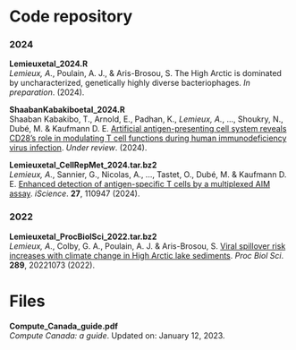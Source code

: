 Code repository
===============

### 2024
**Lemieuxetal_2024.R**<br/>
*Lemieux, A.*, Poulain, A. J., & Aris-Brosou, S. The High Arctic is dominated by uncharacterized, genetically highly diverse bacteriophages. *In preparation*. (2024).

**ShaabanKabakiboetal_2024.R**<br/>
Shaaban Kabakibo, T., Arnold, E., Padhan, K., *Lemieux, A.*, ..., Shoukry, N., Dubé, M. & Kaufmann D. E. [Artificial antigen-presenting cell system reveals CD28’s role in modulating T cell functions during human immunodeficiency virus infection](). *Under review*. (2024).

**Lemieuxetal_CellRepMet_2024.tar.bz2**<br/>
*Lemieux, A.*, Sannier, G., Nicolas, A., ..., Tastet, O., Dubé, M. & Kaufmann D. E. [Enhanced detection of antigen-specific T cells by a multiplexed AIM assay](https://www.cell.com/iscience/fulltext/S2589-0042(24)02172-2). *iScience*. **27**, 110947 (2024).

### 2022
**Lemieuxetal_ProcBiolSci_2022.tar.bz2**<br/>
*Lemieux, A.*, Colby, G. A., Poulain, A. J. & Aris-Brosou, S. [Viral spillover risk increases with climate change in High Arctic lake sediments](https://royalsocietypublishing.org/doi/10.1098/rspb.2022.1073). *Proc Biol Sci*. **289**, 20221073 (2022).

Files
===============
**Compute_Canada_guide.pdf**<br/>
*Compute Canada: a guide*. Updated on: January 12, 2023.
